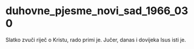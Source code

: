 # duhovne_pjesme_novi_sad_1966_030
Slatko zvuči riječ o Kristu, rado primi je. Jučer, danas i dovijeka Isus isti je.